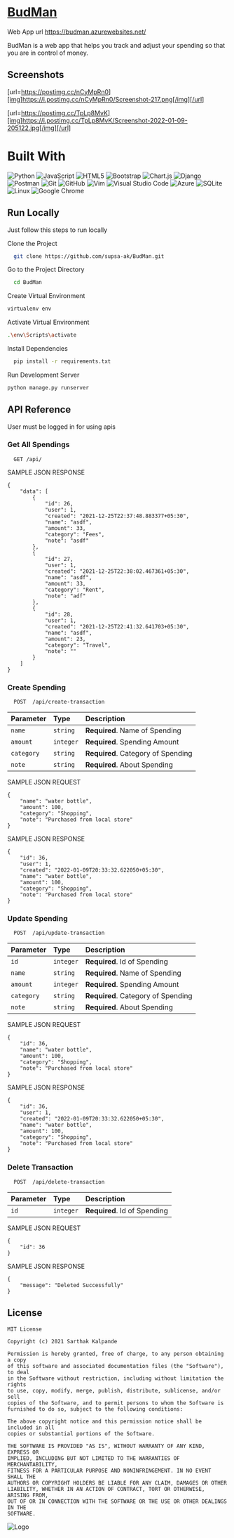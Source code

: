 
# [BudMan](https://budman.azurewebsites.net/)
Web App url https://budman.azurewebsites.net/

BudMan is a web app that helps you track and adjust your spending so that you are in control of money.



## Screenshots


[url=https://postimg.cc/nCyMpRn0][img]https://i.postimg.cc/nCyMpRn0/Screenshot-217.png[/img][/url]

[url=https://postimg.cc/TpLp8MvK][img]https://i.postimg.cc/TpLp8MvK/Screenshot-2022-01-09-205122.jpg[/img][/url]

# Built With
![Python](https://img.shields.io/badge/python-3670A0?style=for-the-badge&logo=python&logoColor=ffdd54)
![JavaScript](https://img.shields.io/badge/javascript-%23323330.svg?style=for-the-badge&logo=javascript&logoColor=%23F7DF1E)
![HTML5](https://img.shields.io/badge/html5-%23E34F26.svg?style=for-the-badge&logo=html5&logoColor=white)
![Bootstrap](https://img.shields.io/badge/bootstrap-%23563D7C.svg?style=for-the-badge&logo=bootstrap&logoColor=white)
![Chart.js](https://img.shields.io/badge/chart.js-F5788D.svg?style=for-the-badge&logo=chart.js&logoColor=white)
![Django](https://img.shields.io/badge/django-%23092E20.svg?style=for-the-badge&logo=django&logoColor=white)
![Postman](https://img.shields.io/badge/Postman-FF6C37?style=for-the-badge&logo=postman&logoColor=white)
![Git](https://img.shields.io/badge/git-%23F05033.svg?style=for-the-badge&logo=git&logoColor=white)
![GitHub](https://img.shields.io/badge/github-%23121011.svg?style=for-the-badge&logo=github&logoColor=white)
![Vim](https://img.shields.io/badge/VIM-%2311AB00.svg?style=for-the-badge&logo=vim&logoColor=white)
![Visual Studio Code](https://img.shields.io/badge/Visual%20Studio%20Code-0078d7.svg?style=for-the-badge&logo=visual-studio-code&logoColor=white)
![Azure](https://img.shields.io/badge/azure-%230072C6.svg?style=for-the-badge&logo=azure-devops&logoColor=white)
![SQLite](https://img.shields.io/badge/sqlite-%2307405e.svg?style=for-the-badge&logo=sqlite&logoColor=white)
![Linux](https://img.shields.io/badge/Linux-FCC624?style=for-the-badge&logo=linux&logoColor=black)
![Google Chrome](https://img.shields.io/badge/Google%20Chrome-4285F4?style=for-the-badge&logo=GoogleChrome&logoColor=white)

## Run Locally
Just follow this steps to run locally

Clone the Project

```bash
  git clone https://github.com/supsa-ak/BudMan.git
```

Go to the Project Directory

```bash
  cd BudMan
```

Create Virtual Environment
```bash
virtualenv env
```

Activate Virtual Environment
```bash
.\env\Scripts\activate
```

Install Dependencies

```bash
  pip install -r requirements.txt
```

Run Development Server
```bash
python manage.py runserver
```
## API Reference
User must be logged in for using apis
### Get All Spendings

```http
  GET /api/
```
SAMPLE JSON RESPONSE
```
{
    "data": [
        {
            "id": 26,
            "user": 1,
            "created": "2021-12-25T22:37:48.883377+05:30",
            "name": "asdf",
            "amount": 33,
            "category": "Fees",
            "note": "asdf"
        },
        {
            "id": 27,
            "user": 1,
            "created": "2021-12-25T22:38:02.467361+05:30",
            "name": "asdf",
            "amount": 33,
            "category": "Rent",
            "note": "adf"
        },
        {
            "id": 28,
            "user": 1,
            "created": "2021-12-25T22:41:32.641703+05:30",
            "name": "asdf",
            "amount": 23,
            "category": "Travel",
            "note": ""
        }
    ]
}
```
### Create Spending

```http
  POST  /api/create-transaction
```

| Parameter | Type     | Description                       |
| :-------- | :------- | :-------------------------------- |
| `name`    | `string` | **Required**. Name of Spending |
| `amount`    | `integer` | **Required**. Spending Amount |
| `category`    | `string` | **Required**. Category of Spending |
| `note`    | `string` | **Required**. About Spending |

SAMPLE JSON REQUEST 

```
{
    "name": "water bottle",
    "amount": 100,
    "category": "Shopping",
    "note": "Purchased from local store"
}
```

SAMPLE JSON RESPONSE
```
{
    "id": 36,
    "user": 1,
    "created": "2022-01-09T20:33:32.622050+05:30",
    "name": "water bottle",
    "amount": 100,
    "category": "Shopping",
    "note": "Purchased from local store"
}
```

### Update Spending
```http
  POST  /api/update-transaction
```

| Parameter | Type     | Description                       |
| :-------- | :------- | :-------------------------------- |
| `id`    | `integer` | **Required**. Id of Spending |
| `name`    | `string` | **Required**. Name of Spending |
| `amount`    | `integer` | **Required**. Spending Amount |
| `category`    | `string` | **Required**. Category of Spending |
| `note`    | `string` | **Required**. About Spending |

SAMPLE JSON REQUEST 

```
{
    "id": 36,
    "name": "water bottle",
    "amount": 100,
    "category": "Shopping",
    "note": "Purchased from local store"
}
```

SAMPLE JSON RESPONSE
```
{
    "id": 36,
    "user": 1,
    "created": "2022-01-09T20:33:32.622050+05:30",
    "name": "water bottle",
    "amount": 100,
    "category": "Shopping",
    "note": "Purchased from local store"
}
```

### Delete Transaction

```http
  POST  /api/delete-transaction
```

| Parameter | Type     | Description                       |
| :-------- | :------- | :-------------------------------- |
| `id`    | `integer` | **Required**. Id of Spending |

SAMPLE JSON REQUEST 

```
{
    "id": 36
}
```

SAMPLE JSON RESPONSE
```
{
    "message": "Deleted Successfully"
}
```
## License

```
MIT License

Copyright (c) 2021 Sarthak Kalpande

Permission is hereby granted, free of charge, to any person obtaining a copy
of this software and associated documentation files (the "Software"), to deal
in the Software without restriction, including without limitation the rights
to use, copy, modify, merge, publish, distribute, sublicense, and/or sell
copies of the Software, and to permit persons to whom the Software is
furnished to do so, subject to the following conditions:

The above copyright notice and this permission notice shall be included in all
copies or substantial portions of the Software.

THE SOFTWARE IS PROVIDED "AS IS", WITHOUT WARRANTY OF ANY KIND, EXPRESS OR
IMPLIED, INCLUDING BUT NOT LIMITED TO THE WARRANTIES OF MERCHANTABILITY,
FITNESS FOR A PARTICULAR PURPOSE AND NONINFRINGEMENT. IN NO EVENT SHALL THE
AUTHORS OR COPYRIGHT HOLDERS BE LIABLE FOR ANY CLAIM, DAMAGES OR OTHER
LIABILITY, WHETHER IN AN ACTION OF CONTRACT, TORT OR OTHERWISE, ARISING FROM,
OUT OF OR IN CONNECTION WITH THE SOFTWARE OR THE USE OR OTHER DEALINGS IN THE
SOFTWARE.

```
![Logo](https://raw.githubusercontent.com/supsa-ak/BudMan/main/static/frontend/img/hwhite.png)

